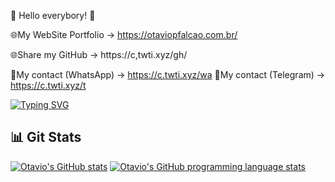 👋 Hello everybory! 👋

🌐My WebSite Portfolio → https://otaviopfalcao.com.br/

🌐Share my GitHub → https://c,twti.xyz/gh/

🤫My contact (WhatsApp) → https://c.twti.xyz/wa
🤫My contact (Telegram) → https://c.twti.xyz/t

[![Typing SVG](https://readme-typing-svg.demolab.com?font=Fira+Code&size=31&duration=3800&pause=1000&random=false&width=435&lines=Welcome+to+my+GitHub)](https://git.io/typing-svg)

## 📊 Git Stats

[![Otavio's GitHub stats](https://github-readme-stats.vercel.app/api?username=FalcaoOtavio&theme=react&show_icons=true&border_color=00ffff)](https://github.com/FalcaoOtavio/github-readme-stats)
[![Otavio's GitHub programming language stats](https://github-readme-stats.vercel.app/api/top-langs/?username=FalcaoOtavio&theme=react&layout=compact&border_color=00ffff)](https://github.com/FalcaoOtavio/github-readme-stats)
